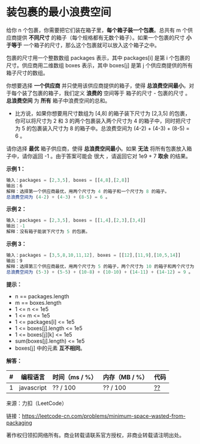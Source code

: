 # 装包裹的最小浪费空间

给你 n 个包裹，你需要把它们装在箱子里，**每个箱子装一个包裹**。总共有 m 个供应商提供 **不同尺寸** 的箱子（每个规格都有无数个箱子）。如果一个包裹的尺寸 **小于等于** 一个箱子的尺寸，那么这个包裹就可以放入这个箱子之中。

包裹的尺寸用一个整数数组 packages 表示，其中 packages[i] 是第 i 个包裹的尺寸。供应商用二维数组 boxes 表示，其中 boxes[j] 是第 j 个供应商提供的所有箱子尺寸的数组。

你想要选择 **一个供应商** 并只使用该供应商提供的箱子，使得 **总浪费空间最小**。对于每个装了包裹的箱子，我们定义 **浪费的** 空间等于 箱子的尺寸 - 包裹的尺寸 。**总浪费空间** 为 **所有** 箱子中浪费空间的总和。

- 比方说，如果你想要用尺寸数组为 [4,8] 的箱子装下尺寸为 [2,3,5] 的包裹，你可以将尺寸为 2 和 3 的两个包裹装入两个尺寸为 4 的箱子中，同时把尺寸为 5 的包裹装入尺寸为 8 的箱子中。总浪费空间为 (4-2) + (4-3) + (8-5) = 6 。

请你选择 **最优** 箱子供应商，使得 **总浪费空间最小**。如果 **无法** 将所有包裹放入箱子中，请你返回 -1 。由于答案可能会 很大 ，请返回它对 1e9 + 7 **取余** 的结果。

**示例 1：**

``` javascript
输入：packages = [2,3,5], boxes = [[4,8],[2,8]]
输出：6
解释：选择第一个供应商最优，用两个尺寸为 4 的箱子和一个尺寸为 8 的箱子。
总浪费空间为 (4-2) + (4-3) + (8-5) = 6 。
```

**示例 2：**

``` javascript
输入：packages = [2,3,5], boxes = [[1,4],[2,3],[3,4]]
输出：-1
解释：没有箱子能装下尺寸为 5 的包裹。
```

**示例 3：**

``` javascript
输入：packages = [3,5,8,10,11,12], boxes = [[12],[11,9],[10,5,14]]
输出：9
解释：选择第三个供应商最优，用两个尺寸为 5 的箱子，两个尺寸为 10 的箱子和两个尺寸为 14 的箱子。
总浪费空间为 (5-3) + (5-5) + (10-8) + (10-10) + (14-11) + (14-12) = 9 。
```

**提示：**

- n == packages.length
- m == boxes.length
- 1 <= n <= 1e5
- 1 <= m <= 1e5
- 1 <= packages[i] <= 1e5
- 1 <= boxes[j].length <= 1e5
- 1 <= boxes[j][k] <= 1e5
- sum(boxes[j].length) <= 1e5
- boxes[j] 中的元素 **互不相同**。

**解答：**

**#**|**编程语言**|**时间（ms / %）**|**内存（MB / %）**|**代码**
--|--|--|--|--
1|javascript|?? / 100|?? / 100|[??](./javascript/ac_v1.js)

来源：力扣（LeetCode）

链接：https://leetcode-cn.com/problems/minimum-space-wasted-from-packaging

著作权归领扣网络所有。商业转载请联系官方授权，非商业转载请注明出处。
